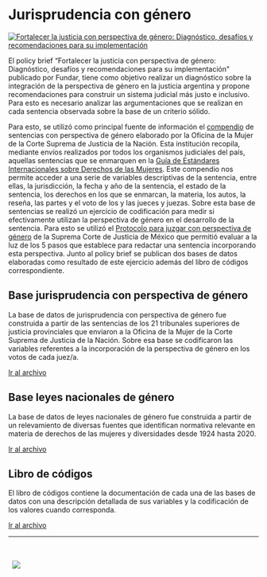 # Jurisprudencia con género

[![Fortalecer la justicia con perspectiva de género: Diagnóstico, desafíos y recomendaciones para su implementación](https://github.com/user-attachments/assets/dd8ec945-ce49-4099-904d-cf74f271b1cf)](https://fund.ar)


El policy brief “Fortalecer la justicia con perspectiva de género: Diagnóstico, desafíos y recomendaciones para su implementación" publicado por Fundar, tiene como objetivo realizar un diagnóstico sobre la integración de la perspectiva de género en la justicia argentina y propone recomendaciones para construir un sistema judicial más justo e inclusivo. Para esto es necesario analizar las argumentaciones que se realizan en cada sentencia observada sobre la base de un criterio sólido. 

Para esto, se utilizó como principal fuente de información el [compendio](https://om.csjn.gov.ar/JurisprudenciaOM/consultaOM/consultaSentencias.html) de sentencias con perspectiva de género elaborado por la Oficina de la Mujer de la Corte Suprema de Justicia de la Nación. Esta institución recopila, mediante envíos realizados por todos los organismos judiciales del país, aquellas sentencias que se enmarquen en la [Guía de Estándares Internacionales sobre Derechos de las Mujeres](https://om.csjn.gov.ar/JurisprudenciaOM/consultaOM/consultaSentencias.html). Este compendio nos permite acceder a una serie de variables descriptivas de la sentencia, entre ellas, la jurisdicción, la fecha y año de la sentencia, el estado de la sentencia, los derechos en los que se enmarcan, la materia, los autos, la reseña, las partes y el voto de los y las jueces y juezas. Sobre esta base de sentencias se realizó un ejercicio de codificación para medir si efectivamente utilizan la perspectiva de género en el desarrollo de la sentencia. Para esto se utilizó el [Protocolo para juzgar con perspectiva de género](https://www.scjn.gob.mx/registro/sites/default/files/page/2020-02/protocolo_perspectiva_genero.pdf) de la Suprema Corte de Justicia de México que permitió evaluar a la luz de los 5 pasos que establece para redactar una sentencia incorporando esta perspectiva. Junto al policy brief se publican dos bases de datos elaboradas como resultado de este ejercicio además del libro de códigos correspondiente.

## Base jurisprudencia con perspectiva de género 

La base de datos de jurisprudencia con perspectiva de género fue construida a partir de las sentencias de los 21 tribunales superiores de justicia provinciales que enviaron a la Oficina de la Mujer de la Corte Suprema de Justicia de la Nación. Sobre esa base se codificaron las variables referentes a la incorporación de la perspectiva de género en los votos de cada juez/a.

[Ir al archivo](https://github.com/datos-Fundar/jurisprudencia-con-genero/blob/main/jurisprudencia-con-genero.csv)

## Base leyes nacionales de género

La base de datos de leyes nacionales de género fue construida a partir de un relevamiento de diversas fuentes que identifican normativa relevante en materia de derechos de las mujeres y diversidades desde 1924 hasta 2020.

[Ir al archivo](https://github.com/datos-Fundar/jurisprudencia-con-genero/blob/main/normativa-genero.csv)

## Libro de códigos

El libro de códigos contiene la documentación de cada una de las bases de datos con una descripción detallada de sus variables y la codificación de los valores cuando corresponda.

[Ir al archivo](https://github.com/datos-Fundar/jurisprudencia-con-genero/blob/main/Libro%20de%20c%C3%B3digos%20base%20jurisprudencia%20g%C3%A9nero.pdf)

---
<div>&nbsp;</div>
<div>&nbsp;</div>
<div>
  &nbsp;
  <a href="https://fund.ar">
  <picture>
    <source media="(prefers-color-scheme: dark)" srcset="https://github.com/datos-Fundar/fundartools/assets/86327859/6ef27bf9-141f-4537-9d78-e16b80196959">
    <source media="(prefers-color-scheme: light)" srcset="https://github.com/datos-Fundar/fundartools/assets/86327859/aa8e7c72-4fad-403a-a8b9-739724b4c533">
    <img src="fund.ar"></img>
  </picture>
</a>
</div>
